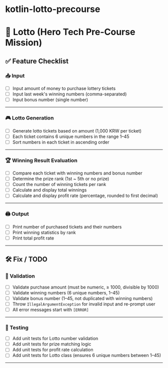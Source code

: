 # kotlin-lotto-precourse

# 🎯 Lotto (Hero Tech Pre-Course Mission)

## ✅ Feature Checklist

### 📥 Input

- [ ] Input amount of money to purchase lottery tickets
- [ ] Input last week's winning numbers (comma-separated)
- [ ] Input bonus number (single number)

---

### 🎮 Lotto Generation

- [ ] Generate lotto tickets based on amount (1,000 KRW per ticket)
- [ ] Each ticket contains 6 unique numbers in the range 1–45
- [ ] Sort numbers in each ticket in ascending order

---

### 🏆 Winning Result Evaluation

- [ ] Compare each ticket with winning numbers and bonus number
- [ ] Determine the prize rank (1st ~ 5th or no prize)
- [ ] Count the number of winning tickets per rank
- [ ] Calculate and display total winnings
- [ ] Calculate and display profit rate (percentage, rounded to first decimal)

---

### 🖨 Output

- [ ] Print number of purchased tickets and their numbers
- [ ] Print winning statistics by rank
- [ ] Print total profit rate

---

## 🛠 Fix / TODO

### 🚫 Validation

- [ ] Validate purchase amount (must be numeric, ≥ 1000, divisible by 1000)
- [ ] Validate winning numbers (6 unique numbers, 1–45)
- [ ] Validate bonus number (1–45, not duplicated with winning numbers)
- [ ] Throw `IllegalArgumentException` for invalid input and re-prompt user
- [ ] All error messages start with `[ERROR]`

---

### 🧪 Testing

- [ ] Add unit tests for Lotto number validation
- [ ] Add unit tests for prize matching logic
- [ ] Add unit tests for profit rate calculation
- [ ] Add unit tests for Lotto class (ensures 6 unique numbers between 1–45)

---